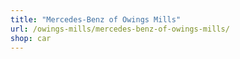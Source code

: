 ```yaml
---
title: "Mercedes-Benz of Owings Mills"
url: /owings-mills/mercedes-benz-of-owings-mills/
shop: car
---
```

